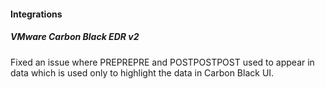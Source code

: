 
#### Integrations

##### VMware Carbon Black EDR v2

Fixed an issue where PREPREPRE and POSTPOSTPOST used to appear in data which is used only to highlight the data in Carbon Black UI.
